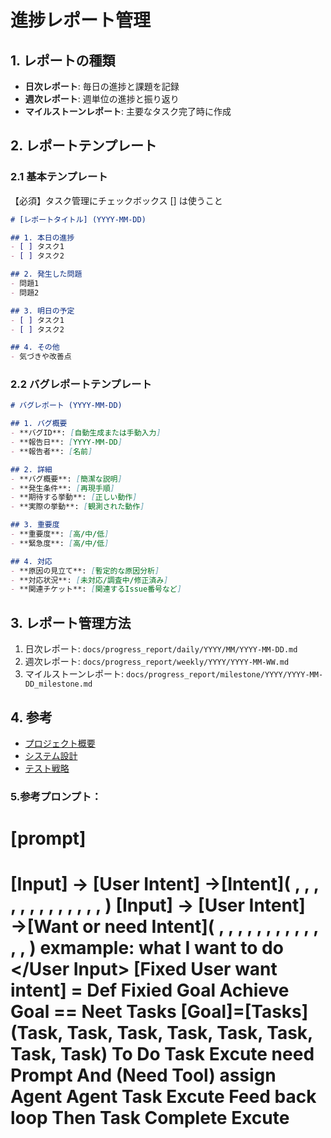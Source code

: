 # 進捗レポート管理

## 1. レポートの種類
- **日次レポート**: 毎日の進捗と課題を記録
- **週次レポート**: 週単位の進捗と振り返り
- **マイルストーンレポート**: 主要なタスク完了時に作成

## 2. レポートテンプレート
### 2.1 基本テンプレート
【必須】タスク管理にチェックボックス [] は使うこと

```markdown
# [レポートタイトル] (YYYY-MM-DD)

## 1. 本日の進捗
- [ ] タスク1
- [ ] タスク2

## 2. 発生した問題
- 問題1
- 問題2

## 3. 明日の予定
- [ ] タスク1
- [ ] タスク2

## 4. その他
- 気づきや改善点
```

### 2.2 バグレポートテンプレート
```markdown
# バグレポート (YYYY-MM-DD)

## 1. バグ概要
- **バグID**: [自動生成または手動入力]
- **報告日**: [YYYY-MM-DD]
- **報告者**: [名前]

## 2. 詳細
- **バグ概要**: [簡潔な説明]
- **発生条件**: [再現手順]
- **期待する挙動**: [正しい動作]
- **実際の挙動**: [観測された動作]

## 3. 重要度
- **重要度**: [高/中/低]
- **緊急度**: [高/中/低]

## 4. 対応
- **原因の見立て**: [暫定的な原因分析]
- **対応状況**: [未対応/調査中/修正済み]
- **関連チケット**: [関連するIssue番号など]
```

## 3. レポート管理方法
1. 日次レポート: `docs/progress_report/daily/YYYY/MM/YYYY-MM-DD.md`
2. 週次レポート: `docs/progress_report/weekly/YYYY/YYYY-MM-WW.md`
3. マイルストーンレポート: `docs/progress_report/milestone/YYYY/YYYY-MM-DD_milestone.md`

## 4. 参考
- [プロジェクト概要](docs/overview_0/product-brief.md)
- [システム設計](docs/system_design_2/architecture.md)
- [テスト戦略](docs/testing_4/test_strategy.md)

### 5.参考プロンプト：
[prompt]
================
[Input] → [User Intent] →[Intent]( , , , , , , , , , , , , , )
[Input] → [User Intent] →[Want or need Intent]( , , , , , , , , , , , , , )
<User Input>
exmample: what I want to do
</User Input>
[Fixed User want intent] = Def Fixied Goal
Achieve Goal == Neet Tasks
[Goal]=[Tasks](Task, Task, Task, Task, Task, Task, Task, Task)
To Do Task Excute
 need Prompt And (Need Tool)
 assign Agent 
Agent Task Excute Feed back loop 
Then Task Complete
Excute
================